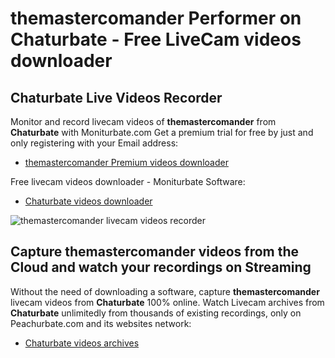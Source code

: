 # themastercomander Performer on Chaturbate - Free LiveCam videos downloader

## Chaturbate Live Videos Recorder

Monitor and record livecam videos of **themastercomander** from **Chaturbate** with Moniturbate.com
Get a premium trial for free by just and only registering with your Email address:
* [themastercomander Premium videos downloader](https://moniturbate.com/request-demo-licence-key.html)

Free livecam videos downloader - Moniturbate Software:
* [Chaturbate videos downloader](https://moniturbate.com/moniturbate-download-software.html)

![themastercomander livecam videos recorder](https://peachurnet.com/templates/moniturbate-software.png)


## Capture themastercomander videos from the Cloud and watch your recordings on Streaming

Without the need of downloading a software, capture **themastercomander** livecam videos from **Chaturbate** 100% online.
Watch Livecam archives from **Chaturbate** unlimitedly from thousands of existing recordings, only on Peachurbate.com and its websites network:
* [Chaturbate videos archives](https://peachurnet.com/)